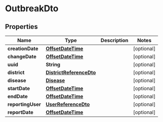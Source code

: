 # OutbreakDto

## Properties
Name | Type | Description | Notes
------------ | ------------- | ------------- | -------------
**creationDate** | [**OffsetDateTime**](OffsetDateTime.md) |  |  [optional]
**changeDate** | [**OffsetDateTime**](OffsetDateTime.md) |  |  [optional]
**uuid** | **String** |  |  [optional]
**district** | [**DistrictReferenceDto**](DistrictReferenceDto.md) |  |  [optional]
**disease** | [**Disease**](Disease.md) |  |  [optional]
**startDate** | [**OffsetDateTime**](OffsetDateTime.md) |  |  [optional]
**endDate** | [**OffsetDateTime**](OffsetDateTime.md) |  |  [optional]
**reportingUser** | [**UserReferenceDto**](UserReferenceDto.md) |  |  [optional]
**reportDate** | [**OffsetDateTime**](OffsetDateTime.md) |  |  [optional]
